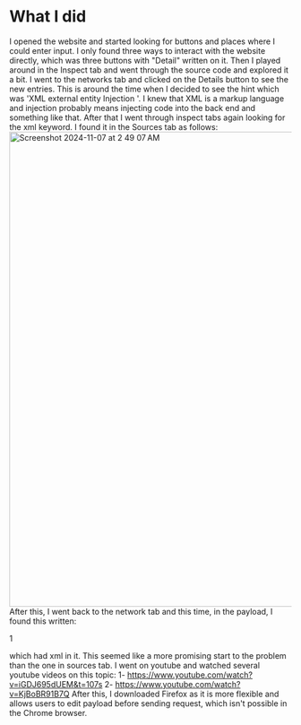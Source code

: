 # What I did
I opened the website and started looking for buttons and places where I could enter input. I only found three ways to interact with the website directly, which was three buttons with "Detail" written on it. Then I played around in the Inspect tab and went through the source code and explored it a bit. I went to the networks tab and clicked on the Details button to see the new entries. This is around the time when I decided to see the hint which was 'XML external entity Injection
'. I knew that XML is a markup language and injection probably means injecting code into the back end and something like that. After that I went through inspect tabs again looking for the xml keyword. I found it in the Sources tab as follows:
<img width="848" alt="Screenshot 2024-11-07 at 2 49 07 AM" src="https://github.com/user-attachments/assets/9f8507b1-cd8f-47a3-8b7f-4c2e134b4037">
After this, I went back to the network tab and this time, in the payload, I found this written:
<?xml version="1.0" encoding="UTF-8"?><data><ID>1</ID></data>
which had xml in it. This seemed like a more promising start to the problem than the one in sources tab. 
I went on youtube and watched several youtube videos on this topic:
1- https://www.youtube.com/watch?v=iGDJ695dUEM&t=107s
2- https://www.youtube.com/watch?v=KjBoBR91B7Q
After this, I downloaded Firefox as it is more flexible and allows users to edit payload before sending request, which isn't possible in the Chrome browser. 

